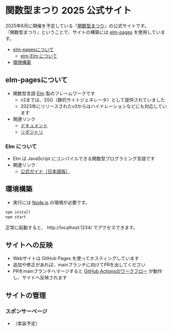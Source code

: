 # 関数型まつり 2025 公式サイト

2025年6月に開催を予定している『[関数型まつり]』の公式サイトです。<br>
『関数型まつり』ということで、サイトの構築には [elm-pages] を使用しています。

- [elm-pagesについて](#elm-pagesについて)
    - [elm-Elm について](#elm-について)
- [環境構築](#環境構築)

[関数型まつり]: https://2025.fp-matsuri.org/
[elm-pages]: https://elm-pages.com/


## elm-pagesについて

- 関数型言語 [Elm] 製のフレームワークです
    - v2までは、SSG（静的サイトジェネレータ）として提供されていました
    - 2023年にリリースされたv3からはハイドレーションなどにも対応しています
- 関連リンク
    - [ドキュメント](https://elm-pages.com/docs)
    - [リポジトリ](https://github.com/dillonkearns/elm-pages)

[Elm]: https://elm-lang.org/

### Elm について

- Elm は JavaScript にコンパイルできる関数型プログラミング言語です
- 関連リンク
    - [公式ガイド（日本語版）](https://guide.elm-lang.jp/)


## 環境構築

- 実行には [Node.js] の環境が必要です。

```javascript
npm install
npm start
```

正常に起動すると、 http://localhost:1234/ でアクセスできます。

[Node.js]: https://nodejs.org/ja

## サイトへの反映

- Webサイトは GitHub Pages を使ってホスティングしています
- 追加や修正があれば、mainブランチに向けてPRを出してください
- PRをmainブランチへマージすると [GitHub Actionsのワークフロー](https://github.com/fp-matsuri/2025.fp-matsuri.org/blob/main/.github/workflows/publish.yaml) が動作し、サイトへ反映されます


## サイトの管理

### スポンサーページ

- （実装予定）
